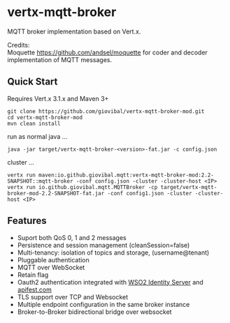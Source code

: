 vertx-mqtt-broker
=================

MQTT broker implementation based on Vert.x.

Credits:
<br/>
Moquette <a href="https://github.com/andsel/moquette">https://github.com/andsel/moquette</a>
for coder and decoder implementation of MQTT messages.
<br/>


Quick Start
-----------
Requires Vert.x 3.1.x and Maven 3+

```
git clone https://github.com/giovibal/vertx-mqtt-broker-mod.git
cd vertx-mqtt-broker-mod
mvn clean install
```

run as normal java ...
```
java -jar target/vertx-mqtt-broker-<version>-fat.jar -c config.json
```

cluster ...
```
vertx run maven:io.github.giovibal.mqtt:vertx-mqtt-broker-mod:2.2-SNAPSHOT::mqtt-broker -conf config.json -cluster -cluster-host <IP>
vertx run io.github.giovibal.mqtt.MQTTBroker -cp target/vertx-mqtt-broker-mod-2.2-SNAPSHOT-fat.jar -conf config1.json -cluster -cluster-host <IP>
```

Features
----
* Suport both QoS 0, 1 and 2 messages
* Persistence and session management (cleanSession=false)
* Multi-tenancy: isolation of topics and storage, (username@tenant)
* Pluggable authentication
* MQTT over WebSocket
* Retain flag
* Oauth2 authentication integrated with <a href="http://wso2.com/products/identity-server/">WSO2 Identity Server</a>
and <a href="http://apifest.com/">apifest.com</a>
* TLS support over TCP and Websocket
* Multiple endpoint configuration in the same broker instance
* Broker-to-Broker bidirectional bridge over websocket

